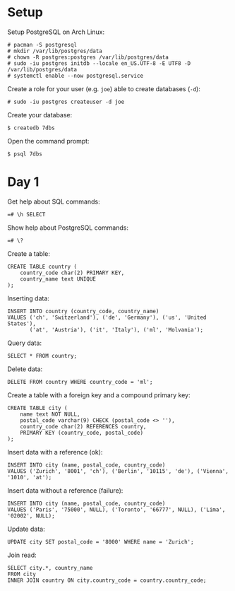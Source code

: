 # Setup

Setup PostgreSQL on Arch Linux:

    # pacman -S postgresql
    # mkdir /var/lib/postgres/data
    # chown -R postgres:postgres /var/lib/postgres/data
    # sudo -iu postgres initdb --locale en_US.UTF-8 -E UTF8 -D /var/lib/postgres/data
    # systemctl enable --now postgresql.service

Create a role for your user (e.g. `joe`) able to create databases (`-d`):

    # sudo -iu postgres createuser -d joe

Create your database:

    $ createdb 7dbs

Open the command prompt:

    $ psql 7dbs

# Day 1

Get help about SQL commands:

    =# \h SELECT

Show help about PostgreSQL commands:

    =# \?

Create a table:

```psql
CREATE TABLE country (
    country_code char(2) PRIMARY KEY,
    country_name text UNIQUE
);
```

Inserting data:

```psql
INSERT INTO country (country_code, country_name)
VALUES ('ch', 'Switzerland'), ('de', 'Germany'), ('us', 'United States'),
       ('at', 'Austria'), ('it', 'Italy'), ('ml', 'Molvania');
```

Query data:

```psql
SELECT * FROM country;
```

Delete data:

```psql
DELETE FROM country WHERE country_code = 'ml';
```

Create a table with a foreign key and a compound primary key:

```psql
CREATE TABLE city (
    name text NOT NULL,
    postal_code varchar(9) CHECK (postal_code <> ''),
    country_code char(2) REFERENCES country,
    PRIMARY KEY (country_code, postal_code)
);
```

Insert data with a reference (ok):

```psql
INSERT INTO city (name, postal_code, country_code)
VALUES ('Zurich', '8001', 'ch'), ('Berlin', '10115', 'de'), ('Vienna', '1010', 'at');
```

Insert data without a reference (failure):

```psql
INSERT INTO city (name, postal_code, country_code)
VALUES ('Paris', '75000', NULL), ('Toronto', '66777', NULL), ('Lima', '02002', NULL);
```

Update data:

```psql
UPDATE city SET postal_code = '8000' WHERE name = 'Zurich';
```

Join read:

```psql
SELECT city.*, country_name
FROM city
INNER JOIN country ON city.country_code = country.country_code;
```
